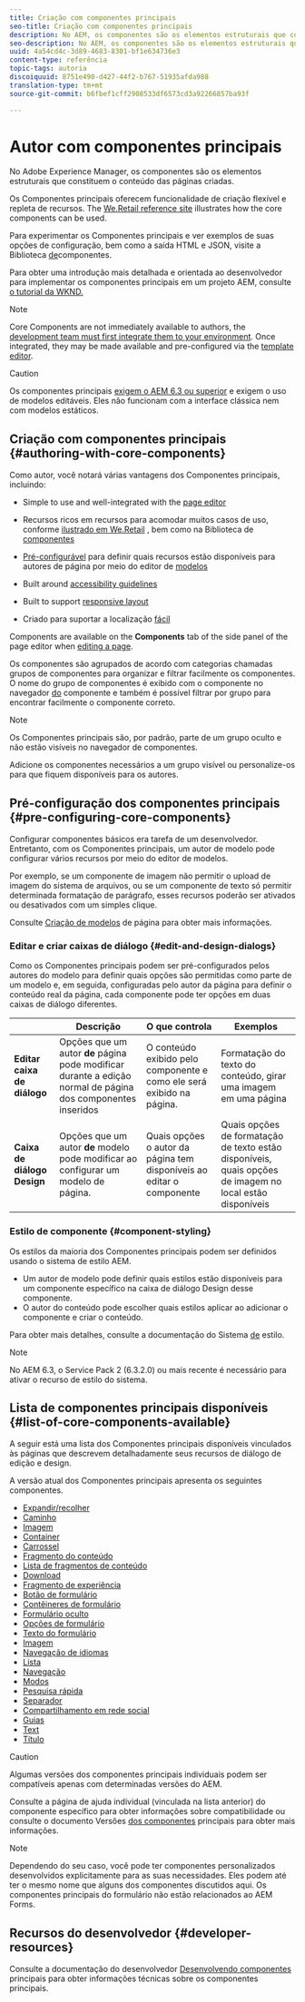 ```yaml
---
title: Criação com componentes principais
seo-title: Criação com componentes principais
description: No AEM, os componentes são os elementos estruturais que constituem o conteúdo das páginas que estão sendo criadas - os Componentes principais oferecem funcionalidade de criação flexível e repleta de recursos.
seo-description: No AEM, os componentes são os elementos estruturais que constituem o conteúdo das páginas que estão sendo criadas - os Componentes principais oferecem funcionalidade de criação flexível e repleta de recursos.
uuid: 4a54cd4c-3d89-4683-8301-bf1e634736e3
content-type: referência
topic-tags: autoria
discoiquuid: 8751e490-d427-44f2-b767-51935afda988
translation-type: tm+mt
source-git-commit: b6fbef1cff2908533df6573cd3a92266857ba93f

---
```



# Autor com componentes principais

No Adobe Experience Manager, os componentes são os elementos estruturais que constituem o conteúdo das páginas criadas.

Os Componentes principais oferecem funcionalidade de criação flexível e repleta de recursos. The [We.Retail reference site](https://helpx.adobe.com/experience-manager/6-5/sites/developing/using/we-retail.html) illustrates how the core components can be used.

Para experimentar os Componentes principais e ver exemplos de suas opções de configuração, bem como a saída HTML e JSON, visite a Biblioteca [de](http://opensource.adobe.com/aem-core-wcm-components/library/content-fragment.html)componentes.

Para obter uma introdução mais detalhada e orientada ao desenvolvedor para implementar os componentes principais em um projeto AEM, consulte [o tutorial da WKND.](https://helpx.adobe.com/experience-manager/6-5/sites/developing/using/getting-started.html)

>[!NOTE]
>
>Core Components are not immediately available to authors, the [development team must first integrate them to your environment](using.md). Once integrated, they may be made available and pre-configured via the [template editor](https://helpx.adobe.com/experience-manager/6-5/sites/authoring/using/templates.html).

>[!CAUTION]
>
>Os componentes principais [exigem o AEM 6.3 ou superior](versions.md) e exigem o uso de modelos [](https://helpx.adobe.com/experience-manager/6-5/sites/authoring/using/templates.html)editáveis. Eles não funcionam com a interface clássica nem com modelos estáticos.

## Criação com componentes principais {#authoring-with-core-components}

Como autor, você notará várias vantagens dos Componentes principais, incluindo:

* Simple to use and well-integrated with the [page editor](https://helpx.adobe.com/experience-manager/6-5/sites/authoring/using/editing-content.html)

* Recursos ricos em recursos para acomodar muitos casos de uso, conforme [ilustrado em We.Retail](https://helpx.adobe.com/experience-manager/6-5/sites/developing/using/we-retail.html) , bem como na Biblioteca de [componentes](http://opensource.adobe.com/aem-core-wcm-components/library/content-fragment.html)

* [Pré-configurável](#pre-configuring-core-components) para definir quais recursos estão disponíveis para autores de página por meio do editor de [modelos](https://helpx.adobe.com/experience-manager/6-5/sites/authoring/using/templates.html)

* Built around [accessibility guidelines](https://helpx.adobe.com/experience-manager/6-5/managing/using/web-accessibility.html)

* Built to support [responsive layout](https://helpx.adobe.com/experience-manager/6-5/sites/authoring/using/responsive-layout.html)

* Criado para suportar a localização [fácil](localization.md)

Components are available on the **Components** tab of the side panel of the page editor when [editing a page](https://helpx.adobe.com/experience-manager/6-5/sites/authoring/using/editing-content.html).

Os componentes são agrupados de acordo com categorias chamadas grupos de componentes para organizar e filtrar facilmente os componentes. O nome do grupo de componentes é exibido com o componente no navegador [do](https://helpx.adobe.com/experience-manager/6-5/sites/authoring/using/editing-content.html) componente e também é possível filtrar por grupo para encontrar facilmente o componente correto.

>[!NOTE]
>
>Os Componentes principais são, por padrão, parte de um grupo oculto e não estão visíveis no navegador de componentes.
>
>Adicione os componentes necessários a um grupo visível ou personalize-os para que fiquem disponíveis para os autores.

## Pré-configuração dos componentes principais {#pre-configuring-core-components}

Configurar componentes básicos era tarefa de um desenvolvedor. Entretanto, com os Componentes principais, um autor de modelo pode configurar vários recursos por meio do editor de modelos.

Por exemplo, se um componente de imagem não permitir o upload de imagem do sistema de arquivos, ou se um componente de texto só permitir determinada formatação de parágrafo, esses recursos poderão ser ativados ou desativados com um simples clique.

Consulte [Criação de modelos](https://helpx.adobe.com/experience-manager/6-5/sites/authoring/using/templates.html) de página para obter mais informações.

### Editar e criar caixas de diálogo {#edit-and-design-dialogs}

Como os Componentes principais podem ser pré-configurados pelos autores do modelo para definir quais opções são permitidas como parte de um modelo e, em seguida, configuradas pelo autor da página para definir o conteúdo real da página, cada componente pode ter opções em duas caixas de diálogo diferentes.

|  | Descrição | O que controla | Exemplos |
|--- |--- |--- |--- |
| **Editar caixa de diálogo** | Opções que um autor **de** página pode modificar durante a edição normal de página dos componentes inseridos | O conteúdo exibido pelo componente e como ele será exibido na página. | Formatação do texto do conteúdo, girar uma imagem em uma página |
| **Caixa de diálogo Design** | Opções que um autor **de** modelo pode modificar ao configurar um modelo de página. | Quais opções o autor da página tem disponíveis ao editar o componente | Quais opções de formatação de texto estão disponíveis, quais opções de imagem no local estão disponíveis |

### Estilo de componente {#component-styling}

Os estilos da maioria dos Componentes principais podem ser definidos usando o sistema de estilo AEM.

* Um autor de modelo pode definir quais estilos estão disponíveis para um componente específico na caixa de diálogo Design desse componente.
* O autor do conteúdo pode escolher quais estilos aplicar ao adicionar o componente e criar o conteúdo.

Para obter mais detalhes, consulte a documentação do Sistema [de](https://helpx.adobe.com/experience-manager/6-5/sites/authoring/using/style-system.html) estilo.

>[!NOTE]
>
>No AEM 6.3, o Service Pack 2 (6.3.2.0) ou mais recente é necessário para ativar o recurso de estilo do sistema.

## Lista de componentes principais disponíveis {#list-of-core-components-available}

A seguir está uma lista dos Componentes principais disponíveis vinculados às páginas que descrevem detalhadamente seus recursos de diálogo de edição e design.

A versão atual dos Componentes principais apresenta os seguintes componentes.

* [Expandir/recolher](accordion.md)
* [Caminho](breadcrumb.md)
* [Imagem](button.md)
* [Container](container.md)
* [Carrossel](carousel.md)
* [Fragmento do conteúdo](content-fragment-component.md)
* [Lista de fragmentos de conteúdo](content-fragment-list.md)
* [Download](download.md)
* [Fragmento de experiência](experience-fragment.md)
* [Botão de formulário](form-button.md)
* [Contêineres de formulário](form-container.md)
* [Formulário oculto](form-hidden.md)
* [Opções de formulário](form-options.md)
* [Texto do formulário](form-text.md)
* [Imagem](image.md)
* [Navegação de idiomas](language-navigation.md)
* [Lista](list.md)
* [Navegação](navigation.md)
* [Modos](page.md)
* [Pesquisa rápida](quick-search.md)
* [Separador](separator.md)
* [Compartilhamento em rede social](sharing.md)
* [Guias](tabs.md)
* [Text](text.md)
* [Título](title.md)

>[!CAUTION]
>
>Algumas versões dos componentes principais individuais podem ser compatíveis apenas com determinadas versões do AEM.
>
>Consulte a página de ajuda individual (vinculada na lista anterior) do componente específico para obter informações sobre compatibilidade ou consulte o documento Versões [dos componentes](versions.md) principais para obter mais informações.

>[!NOTE]
>
>Dependendo do seu caso, você pode ter componentes personalizados desenvolvidos explicitamente para as suas necessidades. Eles podem até ter o mesmo nome que alguns dos componentes discutidos aqui.
>Os componentes principais do formulário não estão relacionados ao AEM Forms.

## Recursos do desenvolvedor {#developer-resources}

Consulte a documentação do desenvolvedor [Desenvolvendo componentes](developing.md) principais para obter informações técnicas sobre os componentes principais.
